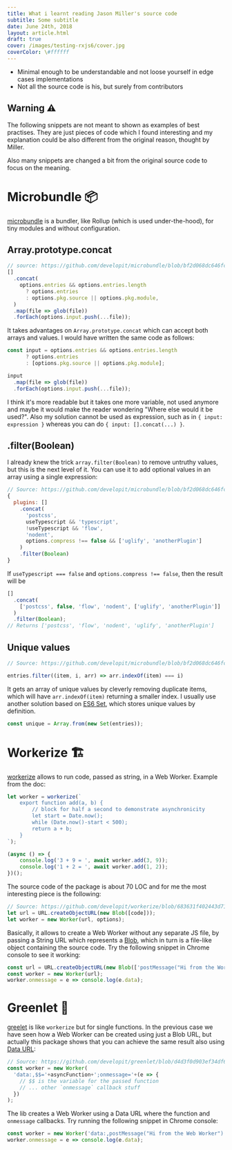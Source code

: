 ```yaml
---
title: What i learnt reading Jason Miller's source code
subtitle: Some subtitle
date: June 24th, 2018
layout: article.html
draft: true
cover: /images/testing-rxjs6/cover.jpg
coverColor: \#ffffff
---
```


- Minimal enough to be understandable and not loose yourself in edge cases implementations
- Not all the source code is his, but surely from contributors

## Warning ⚠️

The following snippets are not meant to shown as examples of best practises. They are just pieces of code which I found interesting and my explanation could be also different from the original reason, thought by Miller.

Also many snippets are changed a bit from the original source code to focus on the meaning.

# Microbundle 📦 

[microbundle](https://github.com/developit/microbundle) is a bundler, like Rollup (which is used under-the-hood), for tiny modules and without configuration.

## Array.prototype.concat

```javascript
// source: https://github.com/developit/microbundle/blob/bf2d068dc646fcce976456359ee9c4689b74bea6/src/index.js#L93
[]
  .concat(
    options.entries && options.entries.length
      ? options.entries
      : options.pkg.source || options.pkg.module,
  )
  .map(file => glob(file))
  .forEach(options.input.push(...file));
```

It takes advantages on `Array.prototype.concat` which can accept both  arrays and values. I would have written the same code as follows:

```javascript
const input = options.entries && options.entries.length
      ? options.entries
      : [options.pkg.source || options.pkg.module];

input
  .map(file => glob(file))
  .forEach(options.input.push(...file));
```

I think it's more readable but it takes one more variable, not used anymore and maybe it would make the reader wondering "Where else would it be used?". Also my solution cannot be used as expression, such as in `{ input: expression }` whereas you can do `{ input: [].concat(...) }`.

## .filter(Boolean)

I already knew the trick `array.filter(Boolean)` to remove untruthy values, but this is the next level of it. You can use it to add optional values in an array using a single expression:

```js
// Source: https://github.com/developit/microbundle/blob/bf2d068dc646fcce976456359ee9c4689b74bea6/src/index.js#L300
{
  plugins: []
    .concat(
      'postcss',
      useTypescript && 'typescript',
      !useTypescript && 'flow',
      'nodent',
      options.compress !== false && ['uglify', 'anotherPlugin']
    )
    .filter(Boolean)
}
```

If `useTypescript === false` and `options.compress !== false`, then the result will be

```js
[]
  .concat(
    ['postcss', false, 'flow', 'nodent', ['uglify', 'anotherPlugin']]
  )
  .filter(Boolean);
// Returns ['postcss', 'flow', 'nodent', 'uglify', 'anotherPlugin']
```

## Unique values

```javascript
// Source: https://github.com/developit/microbundle/blob/bf2d068dc646fcce976456359ee9c4689b74bea6/src/index.js#L117

entries.filter((item, i, arr) => arr.indexOf(item) === i)
```

It gets an array of unique values by cleverly removing duplicate items, which will have `arr.indexOf(item)` returning a smaller index. I usually use another solution based on [ES6 Set](https://developer.mozilla.org/en-US/docs/Web/JavaScript/Reference/Global_Objects/Set), which stores unique values by definition.

```js
const unique = Array.from(new Set(entries));
```

# Workerize 🏗️

[workerize](https://github.com/developit/workerize) allows to run code, passed as string, in a Web Worker. Example from the doc:

```js
let worker = workerize(`
	export function add(a, b) {
		// block for half a second to demonstrate asynchronicity
		let start = Date.now();
		while (Date.now()-start < 500);
		return a + b;
	}
`);

(async () => {
	console.log('3 + 9 = ', await worker.add(3, 9));
	console.log('1 + 2 = ', await worker.add(1, 2));
})();
```

The source code of the package is about 70 LOC and for me the most interesting piece is the following:

```js
// Source: https://github.com/developit/workerize/blob/683631f402443d71484b03d087b37c72e65f2e3d/src/index.js#L25
let url = URL.createObjectURL(new Blob([code]));
let worker = new Worker(url, options);
```

Basically, it allows to create a Web Worker without any separate JS file, by passing a String URL which represents a [Blob](https://developer.mozilla.org/en-US/docs/Web/API/Blob), which in turn is a file-like object containing the source code. Try the following snippet in Chrome console to see it working:

```js
const url = URL.createObjectURL(new Blob(['postMessage("Hi from the Worker")']))
const worker = new Worker(url);
worker.onmessage = e => console.log(e.data);
```

# Greenlet 🦎

[greelet](https://github.com/developit/greenlet) is like `workerize` but for single functions. In the previous case we have seen how a Web Worker can be created using just a Blob URL, but actually this package shows that you can achieve the same result also using [Data URL](https://developer.mozilla.org/en-US/docs/Web/HTTP/Basics_of_HTTP/Data_URIs):

```js
// Source: https://github.com/developit/greenlet/blob/d4d3f0d903ef34df69443f6f86a81d0fa6035c56/greenlet.js#L15
const worker = new Worker(
  'data:,$$='+asyncFunction+';onmessage='+(e => {
    // $$ is the variable for the passed function
    // ... other `onmessage` callback stuff
  })
);
```

The lib creates a Web Worker using a Data URL where the function and `onmessage` callbacks. Try running the following snippet in Chrome console:

```js
const worker = new Worker('data:,postMessage("Hi from the Web Worker")');
worker.onmessage = e => console.log(e.data);
```
